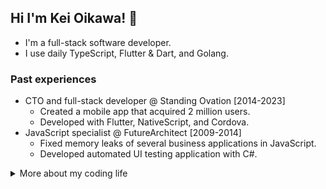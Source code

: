 ## Hi I'm Kei Oikawa! 👋

- I'm a full-stack software developer.
- I use daily TypeScript, Flutter & Dart, and Golang.

### Past experiences

- CTO and full-stack developer @ Standing Ovation [2014-2023]
  - Created a mobile app that acquired 2 million users.
  - Developed with Flutter, NativeScript, and Cordova.
- JavaScript specialist @ FutureArchitect [2009-2014]
  - Fixed memory leaks of several business applications in JavaScript.
  - Developed automated UI testing application with C#.

<details>
<summary>More about my coding life</summary>
<br />

![Top Langs](https://github-readme-stats.vercel.app/api/top-langs/?username=hosikiti&layout=compact&hide=css,HTML)
</details>
